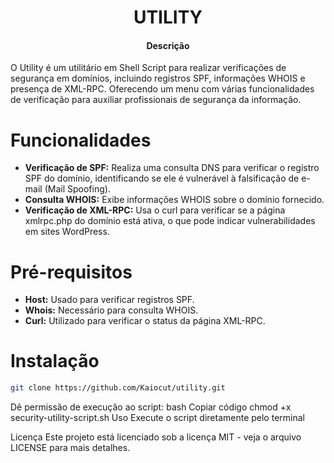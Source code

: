 <h1 align="center">UTILITY</h1>
<h4 align="center">Descrição</h4>
O Utility é um utilitário em Shell Script para realizar verificações de segurança em domínios, incluindo registros SPF, informações WHOIS e presença de XML-RPC. Oferecendo um menu com várias funcionalidades de verificação para auxiliar profissionais de segurança da informação.

# Funcionalidades

- **Verificação de SPF:** Realiza uma consulta DNS para verificar o registro SPF do domínio, identificando se ele é vulnerável à falsificação de e-mail (Mail Spoofing).
- **Consulta WHOIS:** Exibe informações WHOIS sobre o domínio fornecido.
- **Verificação de XML-RPC:** Usa o curl para verificar se a página xmlrpc.php do domínio está ativa, o que pode indicar vulnerabilidades em sites WordPress.

# Pré-requisitos

- **Host:** Usado para verificar registros SPF.
- **Whois:** Necessário para consulta WHOIS.
- **Curl:** Utilizado para verificar o status da página XML-RPC.

# Instalação
```sh
git clone https://github.com/Kaiocut/utility.git
```

Dê permissão de execução ao script:
bash
Copiar código
chmod +x security-utility-script.sh
Uso
Execute o script diretamente pelo terminal

Licença
Este projeto está licenciado sob a licença MIT - veja o arquivo LICENSE para mais detalhes.
